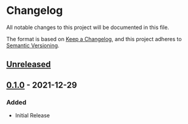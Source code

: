 # Changelog

All notable changes to this project will be documented in this file.

The format is based on [Keep a Changelog](https://keepachangelog.com/en/1.0.0/),
and this project adheres to [Semantic Versioning](https://semver.org/spec/v2.0.0.html).

## [Unreleased]

## [0.1.0] - 2021-12-29

### Added

- Initial Release

[unreleased]: https://gitlab.com/banter-bus/fastapi-template/compare/0.1.0...main
[0.1.0]: https://gitlab.com/banter-bus/fastapi-template/-/tags/0.1.0
